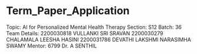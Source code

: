 # Term_Paper_Application
Topic: AI for Personalized Mental Health Therapy  Section: S12 Batch: 36  Team Details: 2200030818 VULLANKI SRI SRAVAN 2200030279 CHALAMALA LEESHA HASINI 2200031786 DEVATHI LAKSHMI NARASIMHA SWAMY  Mentor: 6799 Dr. A SENTHIL
